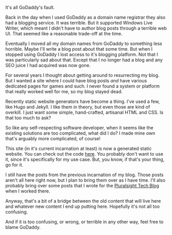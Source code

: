 It's all GoDaddy's fault.

Back in the day when I used GoDaddy as a domain name registrar they also had a blogging service. It was terrible. But it supported Windows Live Writer, which meant I didn't have to author blog posts through a terrible web UI. That seemed like a reasonable trade-off at the time.

Eventually I moved all my domain names from GoDaddy to something less horrible. Maybe I'll write a blog post about that some time. But when I stopped using GoDaddy I lost access to it's blogging platform. Not that I was particularly sad about that. Except that I no longer had a blog and any SEO juice I had acquired was now gone.

For several years I thought about getting around to resurrecting my blog. But I wanted a site where I could have blog posts _and_ have various dedicated pages for games and such. I never found a system or platform that really worked well for me, so my blog stayed dead.

Recently static website generators have become a thing. I've used a few, like Hugo and Jekyll. I like them in theory, but even those are kind of overkill. I just want some simple, hand-crafted, artisanal HTML and CSS. Is that too much to ask?

So like any self-respecting software developer, when it seems like the existing solutions are too complicated, what did I do? I made mine own that's arguably more complicated, of course!

This site (in it's current incarnation at least) is now a generated static website. You can check out the code [here](https://github.com/theparticleman/theparticleman.github.io). You probably don't want to use it, since it's specifically for my use case. But, you know, if that's your thing, go for it.

I still have the posts from the previous incarnation of my blog. Those posts aren't all here right now, but I plan to bring them over as I have time. I'll also probably bring over some posts that I wrote for the [Pluralsight Tech Blog](https://www.pluralsight.com/tech-blog) when I worked there.

Anyway, that's a bit of a bridge between the old content that will live here and whatever new content I end up putting here. Hopefully it's not all too confusing.

And if it is too confusing, or wrong, or terrible in any other way, feel free to blame GoDaddy.